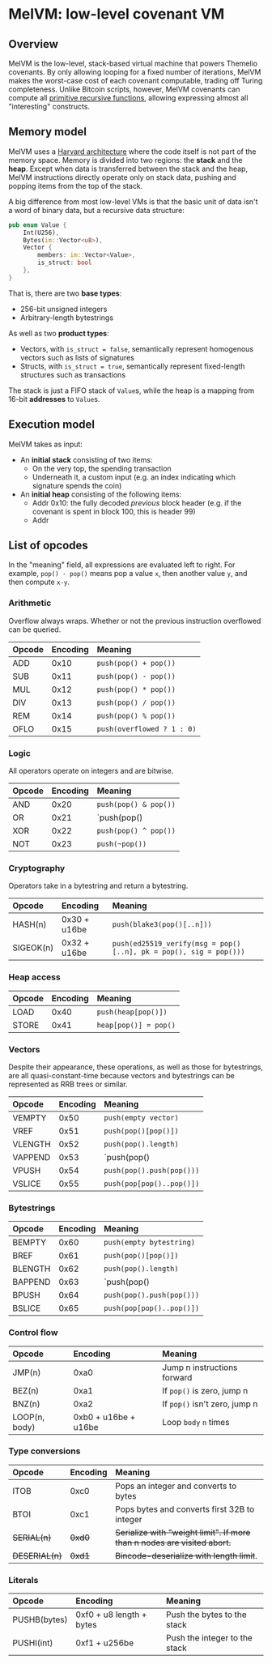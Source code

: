 # MelVM: low-level covenant VM

## Overview

MelVM is the low-level, stack-based virtual machine that powers Themelio covenants. By only allowing looping for a fixed number of iterations, MelVM makes the worst-case cost of each covenant computable, trading off Turing completeness. Unlike Bitcoin scripts, however, MelVM covenants can compute all [primitive recursive functions](https://en.m.wikipedia.org/wiki/Primitive_recursive_function), allowing expressing almost all "interesting" constructs.

## Memory model

MelVM uses a [Harvard architecture](https://en.m.wikipedia.org/wiki/Harvard_architecture) where the code itself is not part of the memory space. Memory is divided into two regions: the **stack** and the **heap**. Except when data is transferred between the stack and the heap, MelVM instructions directly operate only on stack data, pushing and popping items from the top of the stack.

A big difference from most low-level VMs is that the basic unit of data isn't a word of binary data, but a recursive data structure:

```rust
pub enum Value {
    Int(U256),
    Bytes(im::Vector<u8>),
    Vector {
        members: im::Vector<Value>, 
        is_struct: bool
    },
}
```

That is, there are two **base types**:

* 256-bit unsigned integers
* Arbitrary-length bytestrings

As well as two **product types**:

* Vectors, with `is_struct = false`, semantically represent homogenous vectors such as lists of signatures
* Structs, with `is_struct = true`, semantically represent fixed-length structures such as transactions

The stack is just a FIFO stack of `Value`s, while the heap is a mapping from 16-bit **addresses** to `Value`s.

## Execution model

MelVM takes as input:

* An **initial stack** consisting of two items:
  * On the very top, the spending transaction
  * Underneath it, a custom input \(e.g. an index indicating which signature spends the coin\)
* An **initial heap** consisting of the following items:
  * Addr 0x10: the fully decoded _previous_ block header \(e.g. if the covenant is spent in block 100, this is header 99\)
  * Addr  

## List of opcodes

In the "meaning" field, all expressions are evaluated left to right. For example, `pop() - pop()` means pop a value `x`, then another value `y`, and then compute `x-y`.

### Arithmetic

Overflow always wraps. Whether or not the previous instruction overflowed can be queried.

| Opcode | Encoding | Meaning |
| :--- | :--- | :--- |
| ADD | 0x10 | `push(pop() + pop())` |
| SUB | 0x11 | `push(pop() - pop())` |
| MUL | 0x12 | `push(pop() * pop())` |
| DIV | 0x13 | `push(pop() / pop())` |
| REM | 0x14 | `push(pop() % pop())` |
| OFLO | 0x15 | `push(overflowed ? 1 : 0)`  |

### Logic

All operators operate on integers and are bitwise.

| Opcode | Encoding | Meaning |
| :--- | :--- | :--- |
| AND | 0x20 | `push(pop() & pop())` |
| OR | 0x21 | `push(pop() | pop())` |
| XOR | 0x22 | `push(pop() ^ pop())` |
| NOT | 0x23 | `push(~pop())` |

### Cryptography

Operators take in a bytestring and return a bytestring.

| Opcode | Encoding | Meaning |
| :--- | :--- | :--- |
| HASH\(n\) | 0x30 + u16be | `push(blake3(pop()[..n]))` |
| SIGEOK\(n\) | 0x32 + u16be | `push(ed25519_verify(msg = pop()[..n], pk = pop(), sig = pop()))` |

### Heap access

| Opcode | Encoding | Meaning |
| :--- | :--- | :--- |
| LOAD | 0x40 | `push(heap[pop()])` |
| STORE | 0x41 | `heap[pop()] = pop()` |

### Vectors

Despite their appearance, these operations, as well as those for bytestrings, are all quasi-constant-time because vectors and bytestrings can be represented as RRB trees or similar. 

| Opcode | Encoding | Meaning |
| :--- | :--- | :--- |
| VEMPTY | 0x50 | `push(empty vector)` |
| VREF | 0x51 | `push(pop()[pop()])` |
| VLENGTH | 0x52 | `push(pop().length)` |
| VAPPEND | 0x53 | `push(pop() || pop())` |
| VPUSH | 0x54 | `push(pop().push(pop()))` |
| VSLICE | 0x55 | `push(pop[pop()..pop()])` |

### Bytestrings

| Opcode | Encoding | Meaning |
| :--- | :--- | :--- |
| BEMPTY | 0x60 | `push(empty bytestring)` |
| BREF | 0x61 | `push(pop()[pop()])` |
| BLENGTH | 0x62 | `push(pop().length)` |
| BAPPEND | 0x63 | `push(pop() || pop())` |
| BPUSH | 0x64 | `push(pop().push(pop()))` |
| BSLICE | 0x65 | `push(pop[pop()..pop()])` |

### Control flow

| Opcode | Encoding | Meaning |
| :--- | :--- | :--- |
| JMP\(n\) | 0xa0 | Jump n instructions forward |
| BEZ\(n\) | 0xa1 | If `pop()` is zero, jump n |
| BNZ\(n\) | 0xa2 | If `pop()` isn't zero, jump n |
| LOOP\(n, body\) | 0xb0 + u16be + u16be | Loop `body` `n` times |

### Type conversions

| Opcode | Encoding | Meaning |
| :--- | :--- | :--- |
| ITOB | 0xc0 | Pops an integer and converts to bytes |
| BTOI | 0xc1 | Pops bytes and converts first 32B to integer |
| ~~SERIAL\(n\)~~ | ~~0xd0~~ | ~~Serialize with "weight limit". If more than n nodes are visited abort.~~ |
| ~~DESERIAL\(n\)~~ | ~~0xd1~~ | ~~Bincode-deserialize with length limit~~. |

### Literals

| Opcode | Encoding | Meaning |
| :--- | :--- | :--- |
| PUSHB\(bytes\) | 0xf0 + u8 length + bytes | Push the bytes to the stack |
| PUSHI\(int\) | 0xf1 + u256be | Push the integer to the stack |



